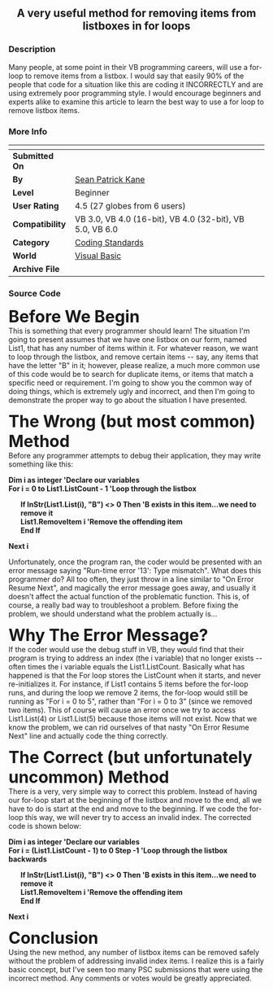 ﻿<div align="center">

## A very useful method for removing items from listboxes in for loops


</div>

### Description

Many people, at some point in their VB programming careers, will use a for-loop to remove items from a listbox. I would say that easily 90% of the people that code for a situation like this are coding it INCORRECTLY and are using extremely poor programming style. I would encourage beginners and experts alike to examine this article to learn the best way to use a for loop to remove listbox items.
 
### More Info
 


<span>             |<span>
---                |---
**Submitted On**   |
**By**             |[Sean Patrick Kane](https://github.com/Planet-Source-Code/PSCIndex/blob/master/ByAuthor/sean-patrick-kane.md)
**Level**          |Beginner
**User Rating**    |4.5 (27 globes from 6 users)
**Compatibility**  |VB 3\.0, VB 4\.0 \(16\-bit\), VB 4\.0 \(32\-bit\), VB 5\.0, VB 6\.0
**Category**       |[Coding Standards](https://github.com/Planet-Source-Code/PSCIndex/blob/master/ByCategory/coding-standards__1-43.md)
**World**          |[Visual Basic](https://github.com/Planet-Source-Code/PSCIndex/blob/master/ByWorld/visual-basic.md)
**Archive File**   |[](https://github.com/Planet-Source-Code/sean-patrick-kane-a-very-useful-method-for-removing-items-from-listboxes-in-for-loops__1-61539/archive/master.zip)





### Source Code

<font size="6"><b>Before We Begin</b></font>
<br>This is something that every programmer should learn! The situation I'm going to present assumes that we have one listbox on our form, named List1, that has any number of items within it. For whatever reason, we want to loop through the listbox, and remove certain items -- say, any items that have the letter "B" in it; however, please realize, a much more common use of this code would be to search for duplicate items, or items that match a specific need or requirement. I'm going to show you the common way of doing things, which is extremely ugly and incorrect, and then I'm going to demonstrate the proper way to go
about the situation I have presented.
<p><font size="6"><b>The Wrong (but most common) Method</b></font>
<br>Before any programmer attempts to debug their application, they may write something like this:
<p><b>Dim i as integer 'Declare our variables
<br>For i = 0 to List1.ListCount - 1 'Loop through the listbox
<br><ul>If InStr(List1.List(i), "B") <> 0 Then  'B exists in this item...we need to remove it
<br>List1.RemoveItem i 'Remove the offending item
<br>End If
<br></ul>Next i</b>
<p>Unfortunately, once the program ran, the coder would be presented with an error message saying "Run-time error '13': Type mismatch". What does this programmer do? All too often, they just throw in a line similar to "On Error Resume Next", and magically the error message goes away, and usually it doesn't affect the actual function of the problematic function. This is, of course, a really bad way to troubleshoot a problem. Before fixing the problem, we should understand what the problem actually is...
<p><font size="6"><b>Why The Error Message?</b></font>
<br>If the coder would use the debug stuff in VB, they would find that their program is trying to address an index (the i variable) that no longer exists -- often times the i variable equals the List1.ListCount. Basically what has happened is that the For loop stores the ListCount when it starts, and never re-initializes it. For instance, if List1 contains 5 items before the for-loop runs, and during the loop we remove 2 items, the for-loop would still be running as "For i = 0 to 5", rather than "For i = 0 to 3" (since we removed two items). This of course will cause an error once we try to access List1.List(4) or List1.List(5) because those items will not exist. Now that we know the problem, we can rid ourselves of that nasty "On Error Resume Next" line and actually code the thing correctly.
<p><font size="6"><b>The Correct (but unfortunately uncommon) Method</b></font>
<br>There is a very, very simple way to correct this problem. Instead of having our for-loop start at the beginning of the listbox and move to the end, all we have to do is start at the end and move to the beginning. If we code the for-loop this way, we will never try to access an invalid index. The corrected code is shown below:
<p><b>Dim i as integer 'Declare our variables
<br>For i = (List1.ListCount - 1) to 0 Step -1 'Loop through the listbox backwards
<br><ul>If InStr(List1.List(i), "B") <> 0 Then  'B exists in this item...we need to remove it
<br>List1.RemoveItem i 'Remove the offending item
<br>End If
<br></ul>Next i</b>
<p><font size="6"><b>Conclusion</b></font>
<br>Using the new method, any number of listbox items can be removed safely without the problem of addressing invalid index items. I realize this is a fairly basic concept, but I've seen too many PSC submissions that were using the incorrect method. Any comments or votes would be greatly appreciated.

